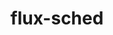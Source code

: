 ---
title: "flux-sched"
layout: cache
categories: [package, develop]
meta: {"versions": ["0.35.0"], "compilers": ["gcc@=11.4.0", "gcc@=9.4.0", "oneapi@=2024.2.0"], "oss": ["ubuntu20.04", "ubuntu22.04"], "platforms": ["linux"], "targets": ["ppc64le", "x86_64_v3"], "stacks": ["e4s", "e4s-oneapi", "e4s-power", "root"], "num_specs": 3, "num_specs_by_stack": {"e4s-oneapi": 1, "root": 3, "e4s-power": 1, "e4s": 1}}
spec_details: [{"hash": "jiukcpubmkw25hnmtaaksu7svtlukxvg", "compiler": "oneapi@=2024.2.0", "versions": ["0.35.0"], "os": "ubuntu22.04", "platform": "linux", "target": "x86_64_v3", "variants": ["build_system=cmake", "build_type=Release", "~cuda", "~docs", "generator=ninja", "~ipo"], "stacks": ["e4s-oneapi", "root"], "size": "-", "tarball": "https://binaries.spack.io/develop/build_cache/linux-ubuntu22.04-x86_64_v3/oneapi-2024.2.0/flux-sched-0.35.0/linux-ubuntu22.04-x86_64_v3-oneapi-2024.2.0-flux-sched-0.35.0-jiukcpubmkw25hnmtaaksu7svtlukxvg.spack"}, {"hash": "hzajveg23dgqwflgxujgmhr7m6khymhw", "compiler": "gcc@=9.4.0", "versions": ["0.35.0"], "os": "ubuntu20.04", "platform": "linux", "target": "ppc64le", "variants": ["build_system=cmake", "build_type=Release", "~cuda", "~docs", "generator=ninja", "~ipo"], "stacks": ["root", "e4s-power"], "size": "-", "tarball": "https://binaries.spack.io/develop/build_cache/linux-ubuntu20.04-ppc64le/gcc-9.4.0/flux-sched-0.35.0/linux-ubuntu20.04-ppc64le-gcc-9.4.0-flux-sched-0.35.0-hzajveg23dgqwflgxujgmhr7m6khymhw.spack"}, {"hash": "juqoizu33focku75mkfuvjejscdkpvpd", "compiler": "gcc@=11.4.0", "versions": ["0.35.0"], "os": "ubuntu22.04", "platform": "linux", "target": "x86_64_v3", "variants": ["build_system=cmake", "build_type=Release", "~cuda", "~docs", "generator=ninja", "~ipo"], "stacks": ["root", "e4s"], "size": "-", "tarball": "https://binaries.spack.io/develop/build_cache/linux-ubuntu22.04-x86_64_v3/gcc-11.4.0/flux-sched-0.35.0/linux-ubuntu22.04-x86_64_v3-gcc-11.4.0-flux-sched-0.35.0-juqoizu33focku75mkfuvjejscdkpvpd.spack"}]
---